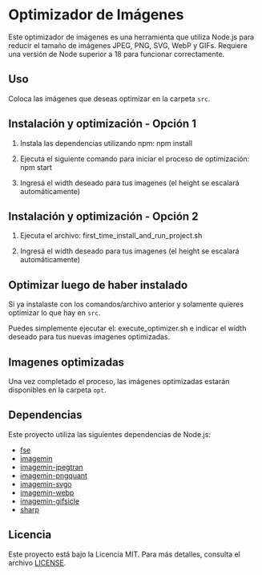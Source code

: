 # Optimizador de Imágenes

Este optimizador de imágenes es una herramienta que utiliza Node.js para reducir el tamaño de imágenes JPEG, PNG, SVG, WebP y GIFs. Requiere una versión de Node superior a 18 para funcionar correctamente.

## Uso

Coloca las imágenes que deseas optimizar en la carpeta `src`.

## Instalación y optimización - Opción 1

1. Instala las dependencias utilizando npm: npm install

2. Ejecuta el siguiente comando para iniciar el proceso de optimización: npm start

3. Ingresá el width deseado para tus imagenes (el height se escalará automáticamente)

## Instalación y optimización - Opción 2

1. Ejecuta el archivo: first_time_install_and_run_project.sh
   
2. Ingresá el width deseado para tus imagenes (el height se escalará automáticamente)


## Optimizar luego de haber instalado

Si ya instalaste con los comandos/archivo anterior y solamente quieres optimizar lo que hay en `src`.

Puedes simplemente ejecutar el: execute_optimizer.sh e indicar el width deseado para tus nuevas imagenes optimizadas.

## Imagenes optimizadas

Una vez completado el proceso, las imágenes optimizadas estarán disponibles en la carpeta `opt`.

## Dependencias

Este proyecto utiliza las siguientes dependencias de Node.js:

- [fse](https://www.npmjs.com/package/fs-extra)
- [imagemin](https://www.npmjs.com/package/imagemin)
- [imagemin-jpegtran](https://www.npmjs.com/package/imagemin-jpegtran)
- [imagemin-pngquant](https://www.npmjs.com/package/imagemin-pngquant)
- [imagemin-svgo](https://www.npmjs.com/package/imagemin-svgo)
- [imagemin-webp](https://www.npmjs.com/package/imagemin-webp)
- [imagemin-gifsicle](https://www.npmjs.com/package/imagemin-gifsicle)
- [sharp](https://www.npmjs.com/package/sharp)

## Licencia

Este proyecto está bajo la Licencia MIT. Para más detalles, consulta el archivo [LICENSE](LICENSE).
